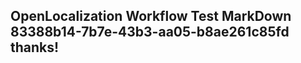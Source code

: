 <properties
ms.topic="hero-topic1"
ms.test1="hero-topic"
ms.test2="test"/>

## OpenLocalization Workflow Test MarkDown 83388b14-7b7e-43b3-aa05-b8ae261c85fd thanks!
